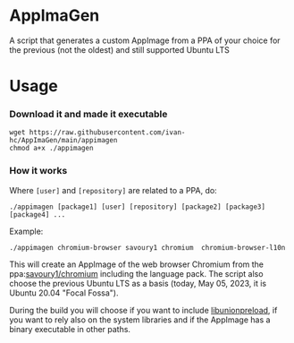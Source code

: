 # AppImaGen
A script that generates a custom AppImage from a PPA of your choice for the previous (not the oldest) and still supported Ubuntu LTS

# Usage
### Download it and made it executable

    wget https://raw.githubusercontent.com/ivan-hc/AppImaGen/main/appimagen
    chmod a+x ./appimagen
### How it works
Where `[user]` and `[repository]` are related to a PPA, do:

    ./appimagen [package1] [user] [repository] [package2] [package3] [package4] ...
Example:

    ./appimagen chromium-browser savoury1 chromium 	chromium-browser-l10n
This will create an AppImage of the web browser Chromium from the ppa:[savoury1/chromium](https://launchpad.net/~savoury1/+archive/ubuntu/chromium) including the language pack.
The script also choose the previous Ubuntu LTS as a basis (today, May 05, 2023, it is Ubuntu 20.04 "Focal Fossa").

During the build you will choose if you want to include [libunionpreload](https://github.com/project-portable/libunionpreload), if you want to rely also on the system libraries and if the AppImage has a binary executable in other paths.
